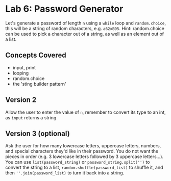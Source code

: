 
# Lab 6: Password Generator

Let's generate a password of length `n` using a `while` loop and `random.choice`, this will be a string of random characters, e.g. `a62xB95`. Hint: random.choice can be used to pick a character out of a string, as well as an element out of a list.

## Concepts Covered

- input, print
- looping
- random.choice
- the 'sting builder pattern'

## Version 2

Allow the user to enter the value of `n`, remember to convert its type to an int, as `input` returns a string.

## Version 3 (optional)

Ask the user for how many lowercase letters, uppercase letters, numbers, and special characters they'd like in their password. You do not want the pieces in order (e.g. 3 lowercase letters followed by 3 uppercase letters...). You can use `list(password_string)` or `password_string.split('')` to convert the string to a list, `random.shuffle(password_list)` to shuffle it, and then `''.join(password_list)` to turn it back into a string.